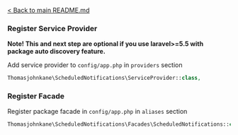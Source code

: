 [< Back to main README.md](https://github.com/thomasjohnkane/laravel-scheduled-notifications)
### Register Service Provider

**Note! This and next step are optional if you use laravel>=5.5 with package
auto discovery feature.**

Add service provider to `config/app.php` in `providers` section
```php
Thomasjohnkane\ScheduledNotifications\ServiceProvider::class,
```

### Register Facade

Register package facade in `config/app.php` in `aliases` section
```php
Thomasjohnkane\ScheduledNotifications\Facades\ScheduledNotifications::class,
```
